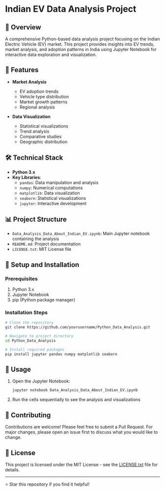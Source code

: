 # Indian EV Data Analysis Project

## 📌 Overview
A comprehensive Python-based data analysis project focusing on the Indian Electric Vehicle (EV) market. This project provides insights into EV trends, market analysis, and adoption patterns in India using Jupyter Notebook for interactive data exploration and visualization.

## 🚀 Features
- **Market Analysis**
  - EV adoption trends
  - Vehicle type distribution
  - Market growth patterns
  - Regional analysis

- **Data Visualization**
  - Statistical visualizations
  - Trend analysis
  - Comparative studies
  - Geographic distribution

## 🛠️ Technical Stack
- **Python 3.x**
- **Key Libraries**:
  - `pandas`: Data manipulation and analysis
  - `numpy`: Numerical computations
  - `matplotlib`: Data visualization
  - `seaborn`: Statistical visualizations
  - `jupyter`: Interactive development

## 📊 Project Structure
- `Data_Analysis_Data_About_Indian_EV.ipynb`: Main Jupyter notebook containing the analysis
- `README.md`: Project documentation
- `LICENSE.txt`: MIT License file

## 🔧 Setup and Installation

### Prerequisites
1. Python 3.x
2. Jupyter Notebook
3. pip (Python package manager)

### Installation Steps
```bash
# Clone the repository
git clone https://github.com/yourusername/Python_Data_Analysis.git

# Navigate to project directory
cd Python_Data_Analysis

# Install required packages
pip install jupyter pandas numpy matplotlib seaborn
```

## 📖 Usage
1. Open the Jupyter Notebook:
   ```bash
   jupyter notebook Data_Analysis_Data_About_Indian_EV.ipynb
   ```
2. Run the cells sequentially to see the analysis and visualizations

## 🤝 Contributing
Contributions are welcome! Please feel free to submit a Pull Request. For major changes, please open an issue first to discuss what you would like to change.

## 📝 License
This project is licensed under the MIT License - see the [LICENSE.txt](LICENSE.txt) file for details.

---
⭐ Star this repository if you find it helpful!

